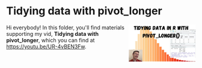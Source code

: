 # Tidying data with pivot_longer
[<img src="pivot_longer thumb.jpg" align="right" height="100" />](<https://youtu.be/UR-4vBEN3Fw>)

Hi everybody! In this folder, you'll find materials supporting my vid, **Tidying data with pivot_longer**, which you can find at <https://youtu.be/UR-4vBEN3Fw>. 

